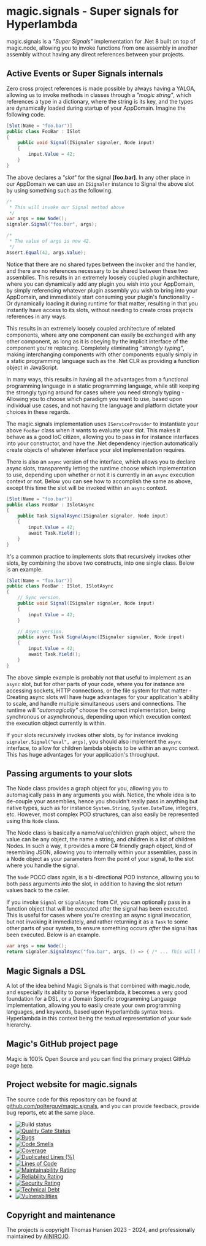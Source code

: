 # magic.signals - Super signals for Hyperlambda

magic.signals is a _"Super Signals"_ implementation for .Net 8 built on top of magic.node,
allowing you to invoke functions from one assembly in another assembly without having any direct references between
your projects.

## Active Events or Super Signals internals

Zero cross project references is made possible by always having a YALOA, allowing us to invoke methods in classes through
a _"magic string"_, which references a type in a dictionary, where the string is its key, and the types
are dynamically loaded during startup of your AppDomain. Imagine the following code.

```csharp
[Slot(Name = "foo.bar")]
public class FooBar : ISlot
{
    public void Signal(ISignaler signaler, Node input)
    {
        input.Value = 42;
    }
}
```

The above declares a _"slot"_ for the signal **[foo.bar]**. In any other place in our AppDomain we can use an `ISignaler`
instance to Signal the above slot by using something such as the following.

```csharp
/*
 * This will invoke our Signal method above
 */
var args = new Node();
signaler.Signal("foo.bar", args);

/*
 * The value of args is now 42.
 */
Assert.Equal(42, args.Value);
```

Notice that there are no shared types between the invoker and the handler, and there are no references necessary to
be shared between these two assemblies. This results in an extremely loosely coupled plugin architecture, where you can
dynamically add any plugin you wish into your AppDomain, by simply referencing whatever plugin assembly you
wish to bring into your AppDomain, and immediately start consuming your plugin's functionality - Or dynamically loading
it during runtime for that matter, resulting in that you instantly have access to its slots, without needing to create
cross projects references in any ways.

This results in an extremely loosely coupled architecture of related components, where any one component can easily be
exchanged with any other component, as long as it is obeying by the implicit interface of the component you're replacing.
Completely eliminating _"strongly typing"_, making interchanging components with other components equally simply in a
static programming language such as the .Net CLR as providing a function object in JavaScript.

In many ways, this
results in having all the advantages from a functional programming language in a static programming language, while still
keeping the strongly typing around for cases where you need strongly typing - Allowing you to choose which paradigm you
want to use, based upon individual use cases, and not having the language and platform dictate your choices in these
regards.

The magic.signals implementation uses `IServiceProvider` to instantiate your above `FooBar` class when it
wants to evaluate your slot. This makes it behave as a good IoC citizen, allowing you to pass in for instance
interfaces into your constructor, and have the .Net dependency injection automatically create objects
of whatever interface your slot implementation requires.

There is also an `async` version of the interface, which allows you to declare async slots, transparently
letting the runtime choose which implementation to use, depending upon whether or not it is currently in
an `async` execution context or not. Below you can see how to accomplish the same as above, except this
time the slot will be invoked within an `async` context.

```csharp
[Slot(Name = "foo.bar")]
public class FooBar : ISlotAsync
{
    public Task SignalAsync(ISignaler signaler, Node input)
    {
        input.Value = 42;
        await Task.Yield();
    }
}
```

It's a common practice to implements slots that recursively invokes other slots, by combining the above two constructs, into
one single class. Below is an example.

```csharp
[Slot(Name = "foo.bar")]
public class FooBar : ISlot, ISlotAsync
{
    // Sync version.
    public void Signal(ISignaler signaler, Node input)
    {
        input.Value = 42;
    }

    // Async version.
    public async Task SignalAsync(ISignaler signaler, Node input)
    {
        input.Value = 42;
        await Task.Yield();
    }
}
```

The above simple example is probably not that useful to implement as an `async` slot, but for other parts of your code,
where you for instance are accessing sockets, HTTP connections, or the file system for that matter - Creating
async slots will have huge advantages for your application's ability to scale, and handle multiple simultaneous
users and connections. The runtime will _"automagically"_ choose the correct implementation, being synchronous or
asynchronous, depending upon which execution context the execution object currently is within.

If your slots recursively invokes other slots, by for instance invoking `signaler.Signal("eval", args)`, you should
also implement the `async` interface, to allow for children lambda objects to be within an async context. This has huge
advantages for your application's throughput.

## Passing arguments to your slots

The Node class provides a graph object for you, allowing you to automagically pass in any arguments you wish.
Notice, the whole idea is to de-couple your assemblies, hence you shouldn't really pass in anything but native types,
such as for instance `System.String`, `System.DateTime`, integers, etc. However, most complex POD structures, can also
easily be represented using this `Node` class.

The Node class is basically a name/value/children graph object, where
the value can be any object, the name a string, and children is a list of children Nodes. In such a way, it provides
a more C# friendly graph object, kind of resembling JSON, allowing you to internally within your assemblies, pass
in a Node object as your parameters from the point of your signal, to the slot where you handle the signal.

The `Node` POCO class again, is a bi-directional POD instance, allowing you to both pass arguments _into_ the
slot, in addition to having the slot _return_ values back to the caller.

If you invoke `Signal` or `SignalAsync` from C#, you can optionally pass in a function object that will
be executed after the signal has been executed. This is useful for cases where you're creating an async signal
invocation, but not invoking it immediately, and rather returning it as a `Task` to some other parts of your
system, to ensure something occurs _after_ the signal has been executed. Below is an example.

```csharp
var args = new Node();
return signaler.SignalAsync("foo.bar", args, () => { /* ... This will happen AFTER execution of signal ... */ });

```

## Magic Signals a DSL

A lot of the idea behind Magic Signals is that combined with magic.node,
and especially its ability to parse Hyperlambda, it becomes a very good foundation for a DSL, or a Domain Specific
programming Language implementation, allowing you to easily create your own programming languages, and keywords,
based upon Hyperlambda syntax trees. Hyperlambda in this context being the textual representation of your `Node`
hierarchy.

## Magic's GitHub project page

Magic is 100% Open Source and you can find the primary project GitHub page [here](https://github.com/polterguy/magic).

## Project website for magic.signals

The source code for this repository can be found at [github.com/polterguy/magic.signals](https://github.com/polterguy/magic.signals), and you can provide feedback, provide bug reports, etc at the same place.

- ![Build status](https://github.com/polterguy/magic.signals/actions/workflows/build.yaml/badge.svg)
- [![Quality Gate Status](https://sonarcloud.io/api/project_badges/measure?project=polterguy_magic.signals&metric=alert_status)](https://sonarcloud.io/dashboard?id=polterguy_magic.signals)
- [![Bugs](https://sonarcloud.io/api/project_badges/measure?project=polterguy_magic.signals&metric=bugs)](https://sonarcloud.io/dashboard?id=polterguy_magic.signals)
- [![Code Smells](https://sonarcloud.io/api/project_badges/measure?project=polterguy_magic.signals&metric=code_smells)](https://sonarcloud.io/dashboard?id=polterguy_magic.signals)
- [![Coverage](https://sonarcloud.io/api/project_badges/measure?project=polterguy_magic.signals&metric=coverage)](https://sonarcloud.io/dashboard?id=polterguy_magic.signals)
- [![Duplicated Lines (%)](https://sonarcloud.io/api/project_badges/measure?project=polterguy_magic.signals&metric=duplicated_lines_density)](https://sonarcloud.io/dashboard?id=polterguy_magic.signals)
- [![Lines of Code](https://sonarcloud.io/api/project_badges/measure?project=polterguy_magic.signals&metric=ncloc)](https://sonarcloud.io/dashboard?id=polterguy_magic.signals)
- [![Maintainability Rating](https://sonarcloud.io/api/project_badges/measure?project=polterguy_magic.signals&metric=sqale_rating)](https://sonarcloud.io/dashboard?id=polterguy_magic.signals)
- [![Reliability Rating](https://sonarcloud.io/api/project_badges/measure?project=polterguy_magic.signals&metric=reliability_rating)](https://sonarcloud.io/dashboard?id=polterguy_magic.signals)
- [![Security Rating](https://sonarcloud.io/api/project_badges/measure?project=polterguy_magic.signals&metric=security_rating)](https://sonarcloud.io/dashboard?id=polterguy_magic.signals)
- [![Technical Debt](https://sonarcloud.io/api/project_badges/measure?project=polterguy_magic.signals&metric=sqale_index)](https://sonarcloud.io/dashboard?id=polterguy_magic.signals)
- [![Vulnerabilities](https://sonarcloud.io/api/project_badges/measure?project=polterguy_magic.signals&metric=vulnerabilities)](https://sonarcloud.io/dashboard?id=polterguy_magic.signals)

## Copyright and maintenance

The projects is copyright Thomas Hansen 2023 - 2024, and professionally maintained by [AINIRO.IO](https://ainiro.io).
